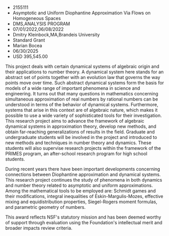 
* 2155111
* Asymptotic and Uniform Diophantine Approximation Via Flows on Homogeneous Spaces
* DMS,ANALYSIS PROGRAM
* 07/01/2022,06/08/2022
* Dmitry Kleinbock,MA,Brandeis University
* Standard Grant
* Marian Bocea
* 06/30/2025
* USD 395,545.00

This project deals with certain dynamical systems of algebraic origin and their
applications to number theory. A dynamical system here stands for an abstract
set of points together with an evolution law that governs the way points move
over time. Such abstract dynamical systems form the basis for models of a wide
range of important phenomena in science and engineering. It turns out that many
questions in mathematics concerning simultaneous approximation of real numbers
by rational numbers can be understood in terms of the behavior of dynamical
systems. Furthermore, systems that arise in this context are of algebraic
nature, which makes it possible to use a wide variety of sophisticated tools for
their investigation. This research project aims to advance the framework of
algebraic dynamical systems in approximation theory, develop new methods, and
obtain far-reaching generalizations of results in the field. Graduate and
undergraduate students will be involved in the project and introduced to new
methods and techniques in number theory and dynamics. These students will also
supervise research projects within the framework of the PRIMES program, an
after-school research program for high school students.

During recent years there have been important developments concerning
connections between Diophantine approximation and dynamical systems. This
research project continues the study of phenomena in both dynamics and number
theory related to asymptotic and uniform approximations. Among the mathematical
tools to be employed are: Schmidt games and their modifications, integral
inequalities of Eskin-Margulis-Mozes, effective mixing and equidistribution
properties, Siegel-Rogers moment formulas, and parametric geometry of numbers.

This award reflects NSF's statutory mission and has been deemed worthy of
support through evaluation using the Foundation's intellectual merit and broader
impacts review criteria.
